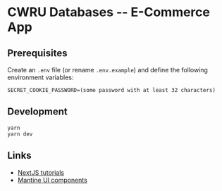 # CWRU Databases -- E-Commerce App

## Prerequisites
Create an `.env` file (or rename `.env.example`) and define the following environment variables:

```
SECRET_COOKIE_PASSWORD=(some password with at least 32 characters)
```

## Development

```shell
yarn
yarn dev
```

## Links

- [NextJS tutorials](https://nextjs.org/learn/foundations/about-nextjs?utm_source=next-site&utm_medium=nav-cta&utm_campaign=next-website)
- [Mantine UI components](mantine.dev)
